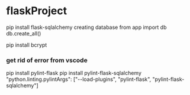 # flaskProject
pip install flask-sqlalchemy
creating database
from app import db
db.create_all()
<!-- https://pypi.org/project/bcrypt/ -->
pip install bcrypt
### get rid of error from vscode

pip install pylint-flask
pip install pylint-flask-sqlalchemy
"python.linting.pylintArgs": ["--load-plugins", "pylint-flask", "pylint-flask-sqlalchemy"]
